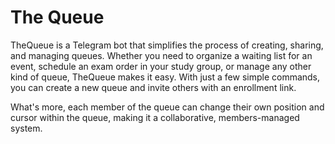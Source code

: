 # The Queue

TheQueue is a Telegram bot that simplifies the process of creating, sharing, and managing queues. Whether you need to organize a waiting list for an event, schedule an exam order in your study group, or manage any other kind of queue, TheQueue makes it easy. With just a few simple commands, you can create a new queue and invite others with an enrollment link.

What's more, each member of the queue can change their own position and cursor within the queue, making it a collaborative, members-managed system. 
